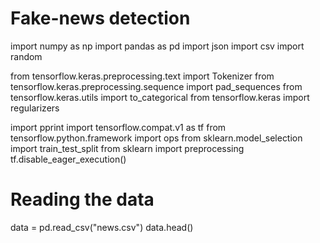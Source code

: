 # Fake-news detection
import numpy as np
import pandas as pd
import json
import csv
import random

from tensorflow.keras.preprocessing.text import Tokenizer
from tensorflow.keras.preprocessing.sequence import pad_sequences
from tensorflow.keras.utils import to_categorical
from tensorflow.keras import regularizers

import pprint
import tensorflow.compat.v1 as tf
from tensorflow.python.framework import ops
from sklearn.model_selection import train_test_split
from sklearn import preprocessing
tf.disable_eager_execution()

# Reading the data
data = pd.read_csv("news.csv")
data.head()
